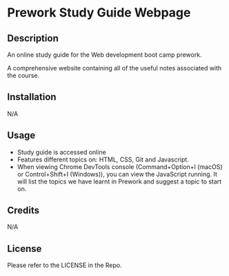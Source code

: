 # Prework Study Guide Webpage

## Description

An online study guide for the Web development boot camp prework. 

A comprehensive website containing all of the useful notes associated with the course.


## Installation

N/A

## Usage

- Study guide is accessed online
- Features different topics on: HTML, CSS, Git and Javascript.
- When viewing Chrome DevTools console (Command+Option+I (macOS) or Control+Shift+I (Windows)), you can view the JavaScript running. It will list the topics we have learnt in Prework and suggest a topic to start on.

## Credits

N/A

## License

Please refer to the LICENSE in the Repo.


